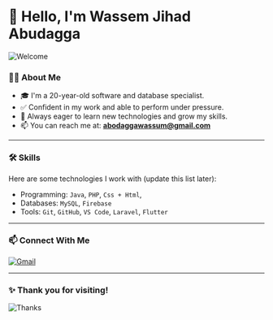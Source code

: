# 👋 Hello, I'm Wassem Jihad Abudagga

![Welcome](https://media.giphy.com/media/f3iwJFOVOwuy7K6FFw/giphy.gif)

### 🧑‍💻 About Me

- 🎓 I'm a 20-year-old software and database specialist.
- ✅ Confident in my work and able to perform under pressure.
- 🌱 Always eager to learn new technologies and grow my skills.
- 📫 You can reach me at: **abodaggawassum@gmail.com**

---

### 🛠️ Skills

Here are some technologies I work with (update this list later):

- Programming: `Java`, `PHP`, `Css + Html`, 
- Databases: `MySQL`, `Firebase`
- Tools: `Git`, `GitHub`, `VS Code`, `Laravel`, `Flutter`

---

### 📫 Connect With Me

[![Gmail](https://img.shields.io/badge/Gmail-abodaggawassum@gmail.com-red?logo=gmail&logoColor=white)](mailto:abodaggawassum@gmail.com)

---

### ✨ Thank you for visiting!

![Thanks](https://media.giphy.com/media/l0MYC0LajbaPoEADu/giphy.gif)
